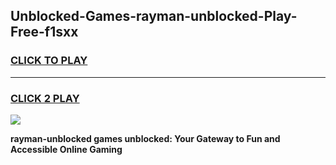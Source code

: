 
## Unblocked-Games-rayman-unblocked-Play-Free-f1sxx
<h3>
<a href="https://premium76.site?title=rayman-unblocked&ref=18A1">CLICK TO PLAY</a></h3>
<hr>

<h3>
<a href="https://premium76.site?title=rayman-unblocked&ref=18A1">CLICK 2 PLAY</a>
  
</h3>

<a href="https://premium76.site?title=rayman-unblocked&ref=18A1"><img src="https://clearcache.store/games.png"></a>


**rayman-unblocked games unblocked: Your Gateway to Fun and Accessible Online Gaming**
